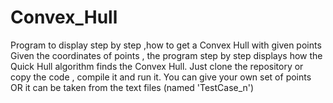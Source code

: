 # Convex_Hull
Program to display step by step ,how to get a Convex Hull with given points 
Given the coordinates of points , the program step by step displays how the Quick Hull algorithm finds the Convex Hull.
Just clone the repository or copy the code , compile it and run it.
You can give your own set of points
OR it can be taken from the text files (named 'TestCase_n')
